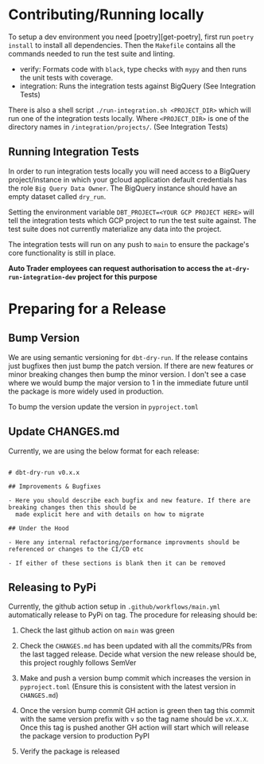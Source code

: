 # Contributing/Running locally

To setup a dev environment you need [poetry][get-poetry], first run `poetry install` to install all dependencies. Then
the `Makefile` contains all the commands needed to run the test suite and linting.

- verify: Formats code with `black`, type checks with `mypy` and then runs the unit tests with coverage.
- integration: Runs the integration tests against BigQuery (See Integration Tests)

There is also a shell script `./run-integration.sh <PROJECT_DIR>` which will run one of the integration tests locally.
Where `<PROJECT_DIR>` is one of the directory names in `/integration/projects/`. (See Integration Tests)

## Running Integration Tests

In order to run integration tests locally you will need access to a BigQuery project/instance in which your gcloud
application default credentials has the role `Big Query Data Owner`. The BigQuery instance should have an empty dataset
called `dry_run`.

Setting the environment variable `DBT_PROJECT=<YOUR GCP PROJECT HERE>` will tell the integration tests which GCP project
to run the test suite against. The test suite does not currently materialize any data into the project.

The integration tests will run on any push to `main` to ensure the package's core functionality is still in place.

__Auto Trader employees can request authorisation to access the `at-dry-run-integration-dev` project for this purpose__

# Preparing for a Release

## Bump Version

We are using semantic versioning for `dbt-dry-run`. If the release contains just bugfixes then just bump the patch 
version. If there are new features or minor breaking changes then bump the minor version. I don't see a case where 
we would bump the major version to 1 in the immediate future until the package is more widely used in production.

To bump the version update the version in `pyproject.toml`

## Update CHANGES.md

Currently, we are using the below format for each release:

```

# dbt-dry-run v0.x.x

## Improvements & Bugfixes

- Here you should describe each bugfix and new feature. If there are breaking changes then this should be
  made explicit here and with details on how to migrate

## Under the Hood

- Here any internal refactoring/performance improvments should be referenced or changes to the CI/CD etc

- If either of these sections is blank then it can be removed

```

## Releasing to PyPi

Currently, the github action setup in `.github/workflows/main.yml` automatically release to PyPi on tag. The procedure 
for releasing should be:

1. Check the last github action on `main` was green

2. Check the `CHANGES.md` has been updated with all the commits/PRs from the last tagged release. Decide what version 
   the new release should be, this project roughly follows SemVer

3. Make and push a version bump commit which increases the version in `pyproject.toml` (Ensure this is consistent with the latest 
   version in `CHANGES.md`)
   
4. Once the version bump commit GH action is green then tag this commit with the same version prefix with `v` so the tag
   name should be `vX.X.X`. Once this tag is pushed another GH action will start which will release the package version 
   to production PyPI
   
5. Verify the package is released